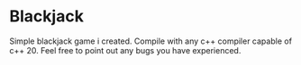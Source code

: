 # Blackjack

Simple blackjack game i created. Compile with any c++ compiler capable of c++ 20.
Feel free to point out any bugs you have experienced.
